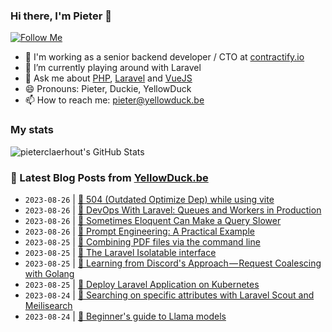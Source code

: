 ### Hi there, I'm Pieter 👋  
[![Follow Me](https://img.shields.io/github/followers/pieterclaerhout?label=Follow&style=social)](https://github.com/pieterclaerhout)

- 🏢 I'm working as a senior backend developer / CTO at [contractify.io](https://contractify.io)
- 🌱 I’m currently playing around with Laravel
- 💬 Ask me about [PHP](https://php.net), [Laravel](http://laravel.com) and [VueJS](https://vuejs.org)
- 😄 Pronouns: Pieter, Duckie, YellowDuck
- 📫 How to reach me: pieter@yellowduck.be

### My stats

![pieterclaerhout's GitHub Stats](https://github-readme-stats.vercel.app/api?username=pieterclaerhout&show_icons=true&count_private=true&line_height=40)

### 📩 Latest Blog Posts from [YellowDuck.be](https://www.yellowduck.be/)
<!-- BLOG-POST-LIST:START -->
- `2023-08-26` | [🐥 504 &lpar;Outdated Optimize Dep&rpar; while using vite](https://www.yellowduck.be/posts/504-outdated-optimize-dep-while-using-vite)  
- `2023-08-26` | [🔗 DevOps With Laravel: Queues and Workers in Production](https://www.yellowduck.be/posts/devops-with-laravel-queues-and-workers-in-production)  
- `2023-08-26` | [🔗 Sometimes Eloquent Can Make a Query Slower](https://www.yellowduck.be/posts/sometimes-eloquent-can-make-a-query-slower)  
- `2023-08-26` | [🔗 Prompt Engineering: A Practical Example](https://www.yellowduck.be/posts/prompt-engineering-a-practical-example)  
- `2023-08-25` | [🐥 Combining PDF files via the command line](https://www.yellowduck.be/posts/combining-pdf-files-via-the-command-line)  
- `2023-08-25` | [🔗 The Laravel Isolatable interface](https://www.yellowduck.be/posts/the-laravel-isolatable-interface)  
- `2023-08-25` | [🔗 Learning from Discord&#39;s Approach — Request Coalescing with Golang](https://www.yellowduck.be/posts/learning-from-discords-approach-request-coalescing-with-golang)  
- `2023-08-25` | [🔗 Deploy Laravel Application on Kubernetes](https://www.yellowduck.be/posts/deploy-laravel-application-on-kubernetes)  
- `2023-08-24` | [🐥 Searching on specific attributes with Laravel Scout and Meilisearch](https://www.yellowduck.be/posts/searching-on-specific-attributes-with-laravel-scout-and-meilisearch)  
- `2023-08-24` | [🔗 Beginner&#39;s guide to Llama models](https://www.yellowduck.be/posts/beginners-guide-to-llama-models)  

<!-- BLOG-POST-LIST:END -->
